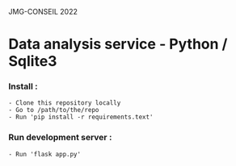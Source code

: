JMG-CONSEIL 2022

# Data analysis service - Python / Sqlite3

### Install :

    - Clone this repository locally
    - Go to /path/to/the/repo
    - Run 'pip install -r requirements.text'

### Run development server : 

    - Run 'flask app.py'
